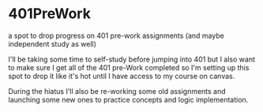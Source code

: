 # 401PreWork
a spot to drop progress on 401 pre-work assignments (and maybe independent study as well)

I'll be taking some time to self-study before jumping into 401 but I also want to make sure I get all of the 401 pre-Work completed so I'm setting up this spot to drop it like it's hot until I have access to my course on canvas.

During the hiatus I'll also be re-working some old assignments and launching some new ones to practice concepts and logic implementation.
